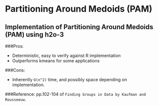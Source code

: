 # Partitioning Around Medoids (PAM)

## Implementation of Partitioning Around Medoids (PAM) using h2o-3

###Pros:
- Deterministic, easy to verify against R implementation
- Outperforms kmeans for some applications

###Cons:
- Inherently `O(n^2)` time, and possibly space depending on implementation. 

###Reference: pp.102-104 of `Finding Groups in Data by Kaufman and Rousseeuw`.